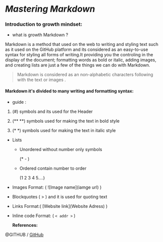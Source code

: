 # ***Mastering Markdown***



### Introduction to growth mindset:



* what is growth Markdown ?

Markdown is a method that used on the web to writing and styling text such as it used on the GitHub platform and its considered as an easy-to-use syntax for styling all forms of writing.It providing you the controling in the display of the document; formatting words as bold or italic, adding images, and creating lists are just a few of the things we can do with Markdown.

> Markdown is considered as an non-alphabetic characters following with the text or images .

#### Markdown it's divided to many writing and formatting syntax:

  - guide : 

 1. (#) symbols and its used for the Header

 2. (** **) symbols used for making the text in bold style
 
 3. (* *) symbols used for making the text in italic style

- Lists
  * Unordered without number only symbols 

    (*  - )

  * Ordered contain number to order

    (1
     2
     3
     4
     5....)


- Images
  Format: 
    ( ![Image name](iamge url) )

- Blockquotes
   ( > ) and it is used for quoting text

- Links
   Format:( [Website link](Website Adress) )

 
- Inline code
  Format: ( `< addr >` )
  
  
  **References:**

@GITHUB / [GitHub](https://guides.github.com/features/mastering-markdown/)
  
  
